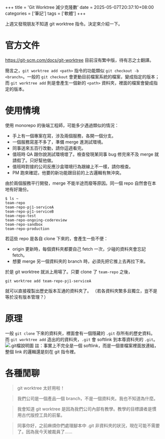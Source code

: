 +++
title = 'Git Worktree 減少克隆數'
date = 2025-05-07T20:37:10+08:00
categories = ['筆記']
tags = ['軟體']
+++

上週又發現朋友不知道 git worktree 指令。決定來介紹一下。

# 官方文件
https://git-scm.com/docs/git-worktree
目前沒有繁中版，待有志之士翻譯。

簡言之，`git worktree add <path>` 指令的功能類似 `git checkout -b <branch>`。一般的 `git checkout` 會更動目前檔案系統的檔案，變成指定的版本；而 `git worktree add` 則是會產生一個新的 `<path>` 資料夾，裡面的檔案會變成指定的版本。

# 使用情境
使用 monorepo 的後端工程師，可能多少遇過類似的情況：
- 手上有一個專案在寫，涉及兩個服務，各開一個分支。
- 一個服務寫差不多了，準備 merge 進測試環境。
- 同事送來五百行改動，請你這週看完。
- 值班時 QA 跟你說測試環境壞了。檢查發現某同事 bug 修完來不及 merge 就請假了。只好幫他做。
- 值班時對接的公司反應沙盒環境行為跟線上不一樣，請你檢查。
- PM 跑來確認，他要的新功能跟目前的上古邏輯有無沖突。

由於兩個服務平行開發，merge 不能半途而廢等原因。同一個 repo 自然會在本地有好幾份。
```
$ ls ~
team-repo
team-repo-pj1-serviceA
team-repo-pj1-serviceB
team-repo-test
team-repo-ongoing-codereview
team-repo-sandbox
team-repo-production
```

若這些 repo 是各自 clone 下來的，會產生一些不便：
- origin 更新時，每個資料夾都要自己 fetch 一次，少碰的資料夾會忘記 fetch。
- 想要 merge 另一個資料夾的 branch 時，必須先把它推上去再拉下來。

於是 git worktree 就派上用場了。只要 clone 了 `team-repo` 之後，
```
git worktree add team-repo-pj1-serviceA
```
就可以直接複製出歷史版本互通的資料夾了。
（若各資料夾繁多且獨立，豈不是等於沒有版本管理？）

# 原理
一般 `git clone` 下來的資料夾，裡面會有一個隱藏的 `.git` 存所有的歷史資料。
而 `git worktree add` 造出的的資料夾，`.git` 會 softlink 到本尊資料夾的 `.git`。
![.git檔說明圖](/images/git-worktree.png)
註：事實上不完全是一個 softlink，而是一個普檔案裡面放連結，整個 link 的邏輯還是刻在 git 指令裡。

# 各種閒聊
> git worktree 太好用啦！

> 我們公司是一個產品一個 branch，不是一個資料夾。我也不知道為什麼。

> 我會知道 git worktree 是因為我們公司內部有教學。教學的目標讀者是慣用古代版控工具的前輩。

> 同事你好，之前麻煩你們處理腳本中 .git 非資料夾的狀況，現在可能不需要了。因為我今天被裁員了……
